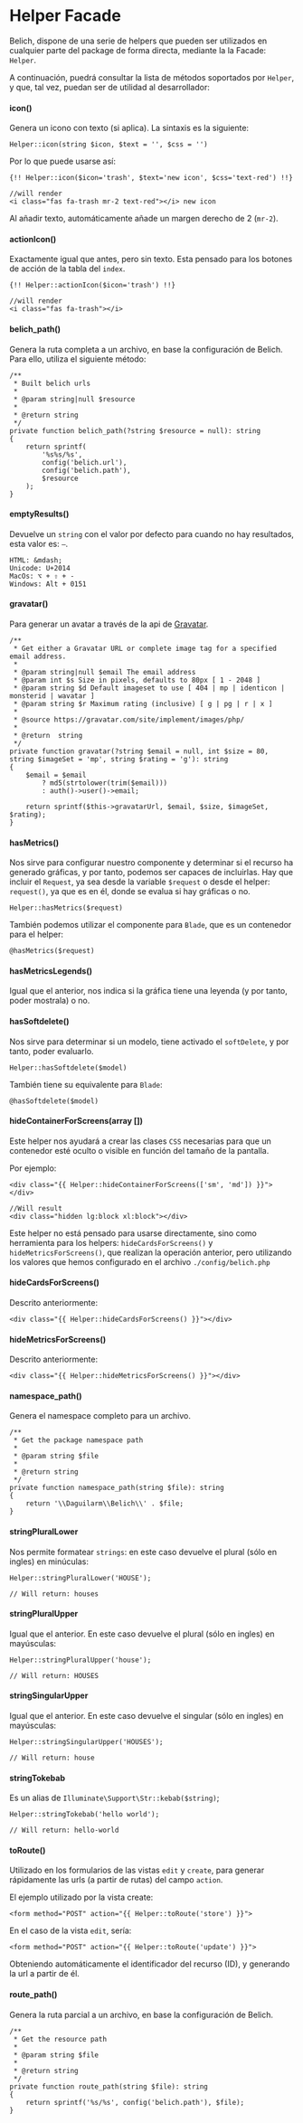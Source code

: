 # Helper Facade

Belich, dispone de una serie de helpers que pueden ser utilizados en cualquier parte del package de forma directa, mediante la la Facade: `Helper`. 

A continuación, puedrá consultar la lista de métodos soportados por `Helper`, y que, tal vez, puedan ser de utilidad al desarrollador:

#### icon()

Genera un icono con texto (si aplica). La sintaxis es la siguiente:

~~~
Helper::icon(string $icon, $text = '', $css = '')
~~~

Por lo que puede usarse así:

~~~
{!! Helper::icon($icon='trash', $text='new icon', $css='text-red') !!}

//will render 
<i class="fas fa-trash mr-2 text-red"></i> new icon
~~~

Al añadir texto, automáticamente añade un margen derecho de 2 (`mr-2`).

#### actionIcon()

Exactamente igual que antes, pero sin texto. Esta pensado para los botones de acción de la tabla del `index`.

~~~
{!! Helper::actionIcon($icon='trash') !!}

//will render 
<i class="fas fa-trash"></i>
~~~

#### belich_path()

Genera la ruta completa a un archivo, en base la configuración de Belich. Para ello, utiliza el siguiente método:

~~~
/**
 * Built belich urls
 *
 * @param string|null $resource
 *
 * @return string
 */
private function belich_path(?string $resource = null): string
{
    return sprintf(
        '%s%s/%s',
        config('belich.url'),
        config('belich.path'),
        $resource
    );
}
~~~

#### emptyResults()

Devuelve un `string` con el valor por defecto para cuando no hay resultados, esta valor es: `—`.

~~~
HTML: &mdash;
Unicode: U+2014
MacOs: ⌥ + ⇧ + -
Windows: Alt + 0151
~~~

#### gravatar()

Para generar un avatar a través de la api de [Gravatar](https://gravatar.com/site/implement/images/php/).

~~~
/**
 * Get either a Gravatar URL or complete image tag for a specified email address.
 *
 * @param string|null $email The email address
 * @param int $s Size in pixels, defaults to 80px [ 1 - 2048 ]
 * @param string $d Default imageset to use [ 404 | mp | identicon | monsterid | wavatar ]
 * @param string $r Maximum rating (inclusive) [ g | pg | r | x ]
 *
 * @source https://gravatar.com/site/implement/images/php/
 *
 * @return  string
 */
private function gravatar(?string $email = null, int $size = 80, string $imageSet = 'mp', string $rating = 'g'): string
{
    $email = $email
        ? md5(strtolower(trim($email)))
        : auth()->user()->email;

    return sprintf($this->gravatarUrl, $email, $size, $imageSet, $rating);
}
~~~

#### hasMetrics()

Nos sirve para configurar nuestro componente y determinar si el recurso ha generado gráficas, y por tanto, podemos ser capaces de incluirlas. Hay que incluir el `Request`, ya sea desde la variable `$request` o desde el helper: `request()`, ya que es en él, donde se evalua si hay gráficas o no.


~~~
Helper::hasMetrics($request)
~~~

También podemos utilizar el componente para `Blade`, que es un contenedor para el helper: 

~~~
@hasMetrics($request)
~~~

#### hasMetricsLegends()

Igual que el anterior, nos indica si la gráfica tiene una leyenda (y por tanto, poder mostrala) o no.

#### hasSoftdelete()

Nos sirve para determinar si un modelo, tiene activado el `softDelete`, y por tanto, poder evaluarlo.

~~~
Helper::hasSoftdelete($model)
~~~

También tiene su equivalente para `Blade`: 

~~~
@hasSoftdelete($model)
~~~

#### hideContainerForScreens(array [])

Este helper nos ayudará a crear las clases `CSS` necesarias para que un contenedor esté oculto o visible en función del tamaño de la pantalla.

Por ejemplo:

~~~
<div class="{{ Helper::hideContainerForScreens(['sm', 'md']) }}"></div>

//Will result 
<div class="hidden lg:block xl:block"></div>
~~~

Este helper no está pensado para usarse directamente, sino como herramienta para los helpers: `hideCardsForScreens()` y `hideMetricsForScreens()`, que realizan la operación anterior, pero utilizando los valores que hemos configurado en el archivo `./config/belich.php`

#### hideCardsForScreens()

Descrito anteriormente:

~~~
<div class="{{ Helper::hideCardsForScreens() }}"></div>
~~~

#### hideMetricsForScreens()

Descrito anteriormente:

~~~
<div class="{{ Helper::hideMetricsForScreens() }}"></div>
~~~

#### namespace_path()

Genera el namespace completo para un archivo.

~~~
/**
 * Get the package namespace path
 *
 * @param string $file
 *
 * @return string
 */
private function namespace_path(string $file): string
{
    return '\\Daguilarm\\Belich\\' . $file;
}
~~~

#### stringPluralLower

Nos permite formatear `strings`: en este caso devuelve el plural (sólo en ingles) en minúculas:

~~~
Helper::stringPluralLower('HOUSE');

// Will return: houses
~~~

#### stringPluralUpper

Igual que el anterior. En este caso devuelve el plural (sólo en ingles) en mayúsculas:

~~~
Helper::stringPluralUpper('house');

// Will return: HOUSES
~~~

#### stringSingularUpper

Igual que el anterior. En este caso devuelve el singular (sólo en ingles) en mayúsculas:

~~~
Helper::stringSingularUpper('HOUSES');

// Will return: house
~~~

#### stringTokebab

Es un alias de `Illuminate\Support\Str::kebab($string)`;

~~~
Helper::stringTokebab('hello world');

// Will return: hello-world
~~~

#### toRoute()

Utilizado en los formularios de las vistas `edit` y `create`, para generar rápidamente las urls (a partir de rutas) del campo `action`.

El ejemplo utilizado por la vista create:

~~~
<form method="POST" action="{{ Helper::toRoute('store') }}">
~~~

En el caso de la vista `edit`, sería:

~~~
<form method="POST" action="{{ Helper::toRoute('update') }}">
~~~

Obteniendo automáticamente el identificador del recurso (ID), y generando la url a partir de él.

#### route_path()

Genera la ruta parcial a un archivo, en base la configuración de Belich.

~~~
/**
 * Get the resource path
 *
 * @param string $file
 *
 * @return string
 */
private function route_path(string $file): string
{
    return sprintf('%s/%s', config('belich.path'), $file);
}
